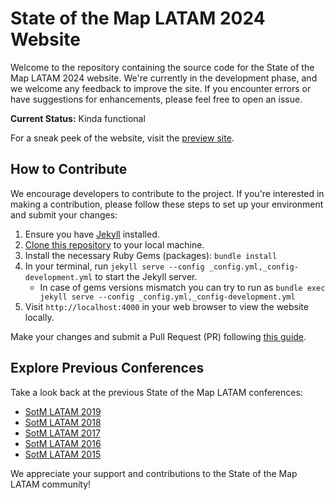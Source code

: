 # State of the Map LATAM 2024 Website

Welcome to the repository containing the source code for the State of the Map LATAM 2024 website. We're currently in the development phase, and we welcome any feedback to improve the site. If you encounter errors or have suggestions for enhancements, please feel free to open an issue.

**Current Status:** Kinda functional

For a sneak peek of the website, visit the [preview site](https://sotm-latam-2024.surge.sh/).

## How to Contribute

We encourage developers to contribute to the project. If you're interested in making a contribution, please follow these steps to set up your environment and submit your changes:

1. Ensure you have [Jekyll](https://jekyllrb.com/docs/installation/) installed.
2. [Clone this repository](https://help.github.com/articles/cloning-a-repository/) to your local machine.
3. Install the necessary Ruby Gems (packages): `bundle install`
4. In your terminal, run `jekyll serve --config _config.yml,_config-development.yml` to start the Jekyll server.
    - In case of gems versions mismatch you can try to run as `bundle exec jekyll serve --config _config.yml,_config-development.yml`
5. Visit `http://localhost:4000` in your web browser to view the website locally.

Make your changes and submit a Pull Request (PR) following [this guide](https://help.github.com/articles/using-pull-requests/).

## Explore Previous Conferences

Take a look back at the previous State of the Map LATAM conferences:

- [SotM LATAM 2019](http://2019.osmlatam.org)
- [SotM LATAM 2018](http://2018.osmlatam.org)
- [SotM LATAM 2017](http://2017.osmlatam.org)
- [SotM LATAM 2016](http://2016.osmlatam.org)
- [SotM LATAM 2015](http://stateofthemap.us/2015)

We appreciate your support and contributions to the State of the Map LATAM community!
